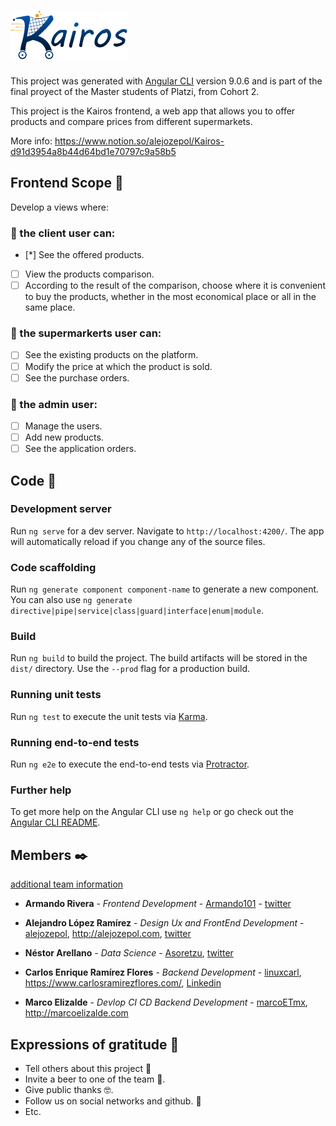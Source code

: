# [![Logo](./src/assets/images/brand/LogoBlue.png)](https://kairosshop.xyz/)
This project was generated with [Angular CLI](https://github.com/angular/angular-cli) version 9.0.6 and is part of the final proyect of the Master students of Platzi, from Cohort 2.

This project is the Kairos frontend, a web app that allows you to offer products and compare prices from different supermarkets.

More info: https://www.notion.so/alejozepol/Kairos-d91d3954a8b44d64bd1e70797c9a58b5

## Frontend Scope 🚀

Develop a views where:

### 🛒 the client user can:
- [*] See the offered products.
- [ ] View the products comparison.
- [ ] According to the result of the comparison, choose where it is convenient to buy the products, whether in the most economical place or all in the same place.

### 🏪 the supermarkerts user can:

- [ ] See the existing products on the platform.
- [ ] Modify the price at which the product is sold.
- [ ] See the purchase orders.

### 🔑 the admin user:

- [ ] Manage the users.
- [ ] Add new products.
- [ ] See the application orders.

## Code 🔧

### Development server

Run `ng serve` for a dev server. Navigate to `http://localhost:4200/`. The app will automatically reload if you change any of the source files.

### Code scaffolding

Run `ng generate component component-name` to generate a new component. You can also use `ng generate directive|pipe|service|class|guard|interface|enum|module`.

### Build

Run `ng build` to build the project. The build artifacts will be stored in the `dist/` directory. Use the `--prod` flag for a production build.

### Running unit tests

Run `ng test` to execute the unit tests via [Karma](https://karma-runner.github.io).

### Running end-to-end tests

Run `ng e2e` to execute the end-to-end tests via [Protractor](http://www.protractortest.org/).

### Further help

To get more help on the Angular CLI use `ng help` or go check out the [Angular CLI README](https://github.com/angular/angular-cli/blob/master/README.md).


## Members ✒️

[additional team information](https://www.notion.so/alejozepol/58ab874c496d4491ab96c4fb6fde2acb?v=aa0c9f4dfed2457680a9bd6cbec57b7f)

* **Armando Rivera** - *Frontend Development* - [Armando101](https://github.com/Armando101) - [twitter](https://twitter.com/ArmandoRN5)

* **Alejandro López Ramírez** - *Design Ux and FrontEnd Development* - [alejozepol](https://github.com/alejozepol),  http://alejozepol.com, [twitter](https://twitter.com/alejozepol)

* **Néstor Arellano** - *Data Science* - [Asoretzu](https://github.com/Asoretzu), [twitter](https://twitter.com/asoretzu)

* **Carlos Enrique Ramírez Flores** - *Backend Development* - [linuxcarl](https://github.com/linuxcarl),  https://www.carlosramirezflores.com/, [Linkedin](https://www.linkedin.com/in/carlos-enrique-ram%C3%ADrez-flores-5a26475a/)

* **Marco Elizalde** - *Devlop CI CD Backend Development* - [marcoETmx](https://github.com/marcoETmx),  http://marcoelizalde.com

## Expressions of gratitude 🎁

* Tell others about this project 📢
* Invite a beer to one of the team 🍺.
* Give public thanks 🤓.
* Follow us on social networks and github. 📌
* Etc.
